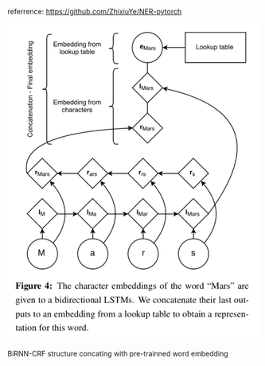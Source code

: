 referrence: https://github.com/ZhixiuYe/NER-pytorch

<img src="image_ref/BiRNN_before_CRF.png">

BiRNN-CRF structure concating with pre-trainned word embedding
